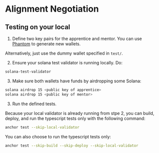 # Alignment Negotiation

## Testing on your local

1. Define two key pairs for the apprentice and mentor. You can use [Phantom](https://phantom.app/) to generate new wallets.

Alternatively, just use the dummy wallet specified in `test/`.

2. Ensure your solana test validator is running locally. Do:

```bash
solana-test-validator
```

3. Make sure both wallets have funds by airdropping some Solana:

```bash
solana airdrop 15 <public key of apprentice>
solana airdrop 15 <public key of mentor>
```

3. Run the defined tests.

Because your local validator is already running from stpe 2, you can build, deploy, and run the typescript tests only with the following command:

```bash
anchor test --skip-local-validator 
```

You can also choose to run the typescript tests only:

```bash
anchor test --skip-build --skip-deploy --skip-local-validator 
```